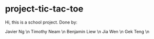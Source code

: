 # project-tic-tac-toe

Hi, this is a school project.
Done by: 

Javier Ng \n
Timothy Neam \n
Benjamin Liew \n
Jia Wen \n
Gek Teng \n
